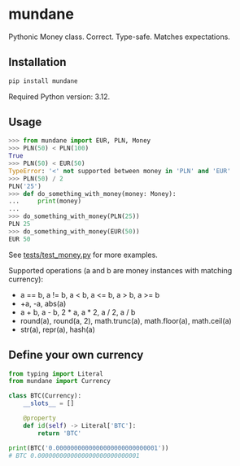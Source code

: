 # mundane
Pythonic Money class. Correct. Type-safe. Matches expectations.

## Installation
```sh
pip install mundane
```

Required Python version: 3.12.

## Usage
```py
>>> from mundane import EUR, PLN, Money
>>> PLN(50) < PLN(100)
True
>>> PLN(50) < EUR(50)
TypeError: '<' not supported between money in 'PLN' and 'EUR'
>>> PLN(50) / 2
PLN('25')
>>> def do_something_with_money(money: Money):
...     print(money)
...
>>> do_something_with_money(PLN(25))
PLN 25
>>> do_something_with_money(EUR(50))
EUR 50
```

See [tests/test_money.py](tests/test_money.py) for more examples.

Supported operations (a and b are money instances with matching currency):
* a == b, a != b, a < b, a <= b, a > b, a >= b
* +a, -a, abs(a)
* a + b, a - b, 2 * a, a * 2, a / 2, a / b
* round(a), round(a, 2), math.trunc(a), math.floor(a), math.ceil(a)
* str(a), repr(a), hash(a)

## Define your own currency
```py
from typing import Literal
from mundane import Currency

class BTC(Currency):
	__slots__ = []

	@property
	def id(self) -> Literal['BTC']:
		return 'BTC'

print(BTC('0.0000000000000000000000000001'))
# BTC 0.0000000000000000000000000001
```
